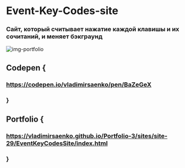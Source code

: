 # Event-Key-Codes-site

### Сайт, который считывает нажатие каждой клавишы и их сочитаний, и меняет бэкграунд

![img-portfolio](https://user-images.githubusercontent.com/56477695/135864232-dc334032-fe8a-478a-a0c6-4e7444df37b0.jpg)

## Codepen {

### https://codepen.io/vladimirsaenko/pen/BaZeGeX

### }

## Portfolio {

### https://vladimirsaenko.github.io/Portfolio-3/sites/site-29/EventKeyCodesSite/index.html

### }
